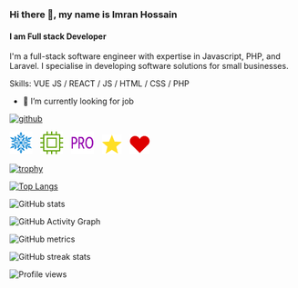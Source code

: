 ### Hi there 👋, my name is Imran Hossain
#### I am Full stack Developer
 I'm a full-stack software engineer with expertise in Javascript, PHP, and Laravel. I specialise in developing software solutions for small businesses.

Skills: VUE JS / REACT / JS / HTML / CSS / PHP

- 🔭 I’m currently looking for job


[<img src='https://cdn.jsdelivr.net/npm/simple-icons@3.0.1/icons/github.svg' alt='github' height='40'>](https://github.com/imranhossainemi)  

<a href='https://archiveprogram.github.com/'><img src='https://raw.githubusercontent.com/acervenky/animated-github-badges/master/assets/acbadge.gif' width='40' height='40'></a> <a href='https://docs.github.com/en/developers'><img src='https://raw.githubusercontent.com/acervenky/animated-github-badges/master/assets/devbadge.gif' width='40' height='40'></a> <a href='https://github.com/pricing'><img src='https://raw.githubusercontent.com/acervenky/animated-github-badges/master/assets/pro.gif' width='40' height='40'></a> <a href='https://stars.github.com/'><img src='https://raw.githubusercontent.com/acervenky/animated-github-badges/master/assets/starbadge.gif' width='35' height='35'></a> <a href='https://docs.github.com/en/github/supporting-the-open-source-community-with-github-sponsors'><img src='https://raw.githubusercontent.com/acervenky/animated-github-badges/master/assets/sponsorbadge.gif' width='35' height='35'></a> 

[![trophy](https://github-profile-trophy.vercel.app/?username=imranhossainemi)](https://github.com/ryo-ma/github-profile-trophy)

[![Top Langs](https://github-readme-stats.vercel.app/api/top-langs/?username=imranhossainemi)](https://github.com/anuraghazra/github-readme-stats)

![GitHub stats](https://github-readme-stats.vercel.app/api?username=imranhossainemi&show_icons=true&count_private=true)  

![GitHub Activity Graph](https://activity-graph.herokuapp.com/graph?username=imranhossainemi)  

![GitHub metrics](https://metrics.lecoq.io/imranhossainemi)  

![GitHub streak stats](https://streak-stats.demolab.com/?user=imranhossainemi)  

![Profile views](https://gpvc.arturio.dev/imranhossainemi)  
